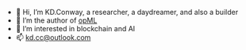 - 👋 Hi, I’m KD.Conway, a researcher, a daydreamer, and also a builder
- 🌱 I’m the author of [opML](https://github.com/ora-io/opml)
- 👀 I’m interested in blockchain and AI
- 📫 kd.cc@outlook.com

<!---
0x1cc/0x1cc is a ✨ special ✨ repository because its `README.md` (this file) appears on your GitHub profile.
You can click the Preview link to take a look at your changes.
--->
